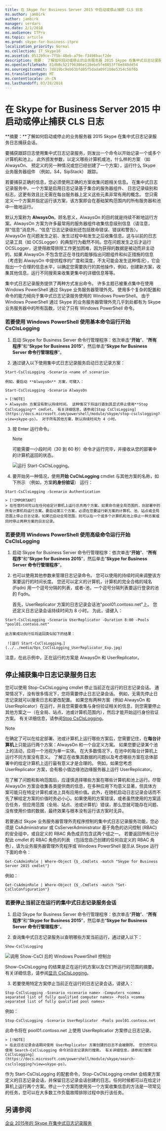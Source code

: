 ```yaml
---
title: 在 Skype for Business Server 2015 中启动或停止捕获 CLS 日志
ms.author: jambirk
author: jambirk
manager: serdars
ms.date: 2/1/2018
ms.audience: ITPro
ms.topic: article
ms.prod: skype-for-business-itpro
localization_priority: Normal
ms.collection: IT_Skype16
ms.assetid: 0512b9ce-7f5b-48eb-a79e-f3498bacf2de
description: 摘要： 了解如何启动或停止的业务服务器 2015 Skype 在集中式日志记录服务日志捕获会话。
ms.openlocfilehash: 81db8c521f96306e118ebe5fe8053ff6e849dd54
ms.sourcegitcommit: 7d819bc9eb63bfd85f5dada09f1b8e5354c56f6b
ms.translationtype: MT
ms.contentlocale: zh-CN
ms.lasthandoff: 03/28/2018
---
```

# <a name="start-or-stop-cls-log-capture-in-skype-for-business-server-2015"></a>在 Skype for Business Server 2015 中启动或停止捕获 CLS 日志
 
**摘要：**了解如何启动或停止的业务服务器 2015 Skype 在集中式日志记录服务日志捕获会话。
  
要捕获跟踪日志使用集中式日志记录服务，则发出一个命令以开始记录一个或多个计算机和池上。 此外颁发参数，以定义哪些计算机或池，什么样的方案 （如 AlwaysOn、 预定义的另一种情况或您已经创建了一个方案），运行什么 Skype 业务服务器组件 （例如，S4，SipStack） 跟踪。
  
若要捕获正确的信息，您必须使用正确的方案收集问题相关信息。 在集中式日志记录服务中，一个方案是启用日志记录基于集合的服务器组件、 日志记录级别和标志，这更有效且比无需在每台服务器上定义这些元素非常有用的概念。 您只需定义一个方案并指定运行该方案，该方案即会在基础架构范围内的所有服务器和池中一致地运行。
  
默认方案称为 **AlwaysOn**。顾名思义，AlwaysOn 的目的就是持续不断地运行方案。AlwaysOn 方案为许多最常用的服务器组件收集信息级别信息（请注意，除“信息”消息外，“信息”日志记录级别还包括致命错误、错误和警告）。AlwaysOn 在问题发生之前、发生过程中和发生之后收集信息。这与以前的日志记录工具（如 OCSLogger）的典型行为截然不同。您在问题发生之后才运行 OCSLogger，这使得故障排除工作更加困难，因为获得的数据是被动而非主动的。如果 AlwaysOn 不包含您正在寻找的能够指出问题组件和纠正措施的信息（考虑到 AlwaysOn 中提供程序的广度和深度，不太可能会发生这种情况），它会指出一个合理的信息水平，以确定您需要执行的其他操作，例如，创建新方案，收集其他信息，运行不同搜索来收集更集中的详细信息等等。
  
集中式日志记录服务提供了两种方式发出命令。 许多主题已被重点集中在使用 Windows PowerShell 通过 Skype 业务服务器管理外壳。 使用多个复杂的配置和命令的能力倾向于集中式日志记录服务使用的 Windows PowerShell。 由于 Windows PowerShell 通过 Skype 的业务服务器管理外壳几乎到处都有为 Skype 业务服务器中的所有函数，讨论了只有 Windows PowerShell 命令。 
  
### <a name="to-run-start-csclslogging-with-windows-powershell-using-basic-commands"></a>若要使用 Windows PowerShell 使用基本命令运行开始 CsClsLogging

1. 启动 Skype for Business Server 命令行管理程序：依次单击“**开始**”、“**所有程序**”和“**Skype for Business 2015**”，然后单击“**Skype for Business Server 命令行管理程序**”。
    
2. 通过键入以下使用集中式日志记录服务启动日志记录方案：
    
  ```
  Start-CsClsLogging -Scenario <name of scenario>
  ```

    例如，要启动 **AlwaysOn** 方案，可键入：
    
  ```
  Start-CsClsLogging -Scenario AlwaysOn
  ```

    > [!NOTE]
    > AlwaysOn 方案没有默认持续时间。 这种情况下将运行直到其显式停止使用**Stop CsClsLogging** cmdlet。 有关详细信息，请参阅[Stop CsClsLogging](https://docs.microsoft.com/powershell/module/skype/stop-csclslogging?view=skype-ps)。 对于所有其他方案，默认持续时间为 4 小时。 
  
3. 按 Enter 运行命令。 
    
    > [!NOTE]
    > 可能需要一小段时间（30 到 60 秒）命令才运行完毕，并接收从您的部署中的计算机返回的状态。 
  
     ![运行 Start-CsClsLogging。](../../media/Ops_CLS_Show_and_Start_ClsLogging.jpg)
  
4. 要开始另一种情况，使用**开始 CsClsLogging** cmdlet 与其他方案的名称，如下所示 （例如，方案**的身份验证**） 运行：
    
  ```
  Start-CsClsLogging -Scenario Authentication
  ```

    > [!IMPORTANT]
    > 在任意时间可以在任何给定计算机上运行总共两个方案。如果命令是全局范围的，则部署中的所有计算机将运行方案。要启动第三个方案，必须在您要运行新方案的计算机、池、站点或全局范围上停止日志记录。如果已启动全局范围，则可以在一个或多个计算机和池上停止一种方案或同时停止两种方案的日志记录。 
  
### <a name="to-run-start-csclslogging-with-windows-powershell-using-advanced-commands"></a>若要使用 Windows PowerShell 使用高级命令运行开始 CsClsLogging

1. 启动 Skype for Business Server 命令行管理程序：依次单击“**开始**”、“**所有程序**”和“**Skype for Business 2015**”，然后单击“**Skype for Business Server 命令行管理程序**”。
    
2. 也可以使用其他参数来管理日志记录命令。 您可以使用的持续时间来调整该方案要运行的时间长度。 您还可以定义的计算机，计算机的完全合格的域名 (Fqdn) 用一个逗号分隔的列表，或者-池，一个逗号分隔列表要运行登录的池的 Fqdn。
    
    首先，UserReplicator 方案的日志记录会话池"pool01.contoso.net"上。 您还定义日志记录会话持续时间为 8 小时。 为此，请键入：
    
  ```
  Start-CsClsLogging -Scenario UserReplicator -Duration 8:00 -Pools "pool01.contoso.net"

  ```

    此方案成功执行后将返回类似如下的结果：
    
     ![运行 Start-CsClsLogging。](../../media/Ops_CsClsLogging_UserReplicator_Exp.jpg)
  
注意，在此示例中，正在运行的方案是 AlwaysOn 和 UserReplicator。 
    
## <a name="stop-the-centralized-logging-service-log-capture"></a>停止捕获集中日志记录服务日志
<a name="stop"> </a>

您可以使用 Stop-CsClsLogging cmdlet 停止当前正在运行的日志记录会话。 通常情况下，没有很多情况下，您将需要停止日志记录会话。 例如，无需先停止日志记录就可以搜索日志和更改配置。 如果您有两种方案（例如 AlwaysOn 和 UserReplicator）在运行，并且您需要收集与身份验证相关的信息，则您需要停止其他方案之一（在全局、站点、池或计算机范围内），然后才能开始运行身份验证方案。 有关详细信息，请参阅[Stop CsClsLogging](https://docs.microsoft.com/powershell/module/skype/stop-csclslogging?view=skype-ps)。
  
> [!NOTE]
> 在确定了可以在给定部署、池或计算机上运行哪些方案后，您需要记住，在**每台计算机**上只能运行两个方案：AlwaysOn 和一个自定义方案。 如果您要记录某个池上的活动，应将一个池视为单一实体。 在大多数情况下，在池中的每台计算机上运行不同方案没有意义。 了解正在收集其数据的问题以及考虑哪些方案在总体部署中的给定计算机上运行最有意义才是合理的。 例如，如果您考虑 UserReplicator 方案，会有极小值边缘池边缘服务器上运行 UserReplicator。 
  
在了解了问题和影响范围后，应谨慎选择哪些方案在哪些计算机和池上运行。尽管 AlwaysOn 方案会收集各类提供商的信息，在多种应用下均意义显著，但具体方案可能只在特定计算机或池上具有应用价值。此外，在随机启动日志记录会话而不先了解给定方案的价值时务必小心。如果使用的方案错误，或者虽然使用的方案适合任务，但应用范围（全局、站点、池或计算机）错误，那么您就可能存在问题、没有使用价值的数据，最终效果与根本没有运行该方案时无异。
  
若要通过 Skype 业务服务器管理外壳程序控制的集中式日志记录服务功能，您必须是 CsAdministrator 或 CsServerAdministrator 基于角色的访问控制 (RBAC) 的安全组中，或自定义的 RBAC 角色成员包含这两个组之一。 若要返回所有已分配此 cmdlet 的 RBAC 角色的列表 （包括您自己创建的任何自定义的 RBAC 角色），请为业务服务器管理外壳程序或 Windows PowerShell 提示从 Skype 运行下面的命令：
  
```
Get-CsAdminRole | Where-Object {$_.Cmdlets -match "Skype for Business Server 2015 cmdlet"}
```

例如：
  
```
Get-CsAdminRole | Where-Object {$_.Cmdlets -match "Set-CsClsConfiguration"}
```

### <a name="to-stop-a-currently-running-centralized-logging-service-session"></a>若要停止当前正在运行的集中式日志记录服务会话

1. 启动 Skype for Business Server 命令行管理程序：依次单击“**开始**”、“**所有程序**”和“**Skype for Business 2015**”，然后单击“**Skype for Business Server 命令行管理程序**”。
    
2. 查询集中式日志记录服务以查明哪些方案当前运行，通过键入以下：
    
  ```
  Show-CsClsLogging
  ```

  ![调用 Show-CsCl 后的 Windows PowerShell 控制台](../../media/Ops_Show_Stop_CsClsLogging.jpg)
  
  Show-CsClsLogging 的结果是正在运行的方案以及它们所运行的范围的摘要。 有关详细信息，请参阅[显示 CsClsLogging](https://docs.microsoft.com/powershell/module/skype/show-csclslogging?view=skype-ps)。
    
3. 若要使用特定方案停止当前正在运行的日志记录会话，请键入：
    
  ```
  Stop-CsClsLogging -Scenario <scenario name> -Computers <comma separated list of fully qualified computer names> -Pools <comma separated list of fully qualified pool names>
  ```
  例如：
    
  ```
  Stop-CsClsLogging -Scenario UserReplicator -Pools pool01.contoso.net
  ```

  此命令将在 pool01.contoso.net 上使用 UserReplicatior 方案停止日志记录。
    
    > [!NOTE]
    > 在此日志记录会话期间使用 UserReplicator 方案创建的日志不会被删除。 您仍然可以使用 Search-CsClsLogging 命令对日志记录执行搜索。 有关详细信息，请参阅[搜索 CsClsLogging](https://docs.microsoft.com/powershell/module/skype/search-csclslogging?view=skype-ps)。 
  
作为 Start-CsClsLogging 的配套命令，Stop-CsClsLogging cmdlet 会结束方案定义的日志记录会话，并保留日志记录会话创建的日志。任何时候都可以在给定计算机上运行两个方案。停止一个方案而使用另一个方案收集信息的方法是一项常见的任务，您可以在大多数工作负载故障排除过程中执行该任务。
## <a name="see-also"></a>另请参阅
<a name="stop"> </a>

#### 

[企业 2015年的 Skype 在集中式日志记录服务](centralized-logging-service.md)

